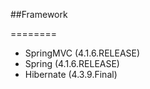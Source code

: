 ##Framework

========
* SpringMVC (4.1.6.RELEASE)
* Spring (4.1.6.RELEASE)
* Hibernate (4.3.9.Final)